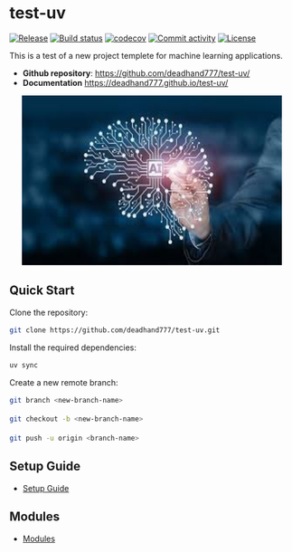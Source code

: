 # test-uv

[![Release](https://img.shields.io/github/v/release/deadhand777/test-uv)](https://img.shields.io/github/v/release/deadhand777/test-uv)
[![Build status](https://img.shields.io/github/actions/workflow/status/deadhand777/test-uv/main.yml?branch=main)](https://github.com/deadhand777/test-uv/actions/workflows/main.yml?query=branch%3Amain)
[![codecov](https://codecov.io/gh/deadhand777/test-uv/branch/main/graph/badge.svg)](https://codecov.io/gh/deadhand777/test-uv)
[![Commit activity](https://img.shields.io/github/commit-activity/m/deadhand777/test-uv)](https://img.shields.io/github/commit-activity/m/deadhand777/test-uv)
[![License](https://img.shields.io/github/license/deadhand777/test-uv)](https://img.shields.io/github/license/deadhand777/test-uv)

This is a test of a new project templete for machine learning applications.

- **Github repository**: <https://github.com/deadhand777/test-uv/>
- **Documentation** <https://deadhand777.github.io/test-uv/>

<p align="center">
  <img width="460" height="300" src="./docs/man/ai.jpeg">
</p>

## Quick Start

Clone the repository:

```bash
git clone https://github.com/deadhand777/test-uv.git
```

Install the required dependencies:

```bash
uv sync
```

Create a new remote branch:

```bash
git branch <new-branch-name>

git checkout -b <new-branch-name>

git push -u origin <branch-name>
```

## Setup Guide

- [Setup Guide](./docs/setup.md)

## Modules

- [Modules](./docs/modules.md)
